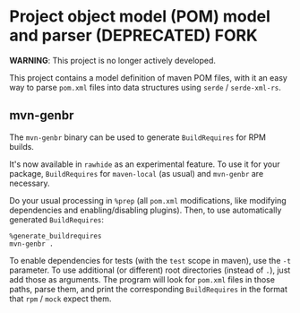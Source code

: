 # Project object model (POM) model and parser (DEPRECATED) **FORK**

**WARNING**: This project is no longer actively developed.

This project contains a model definition of maven POM files, with it an easy way
to parse `pom.xml` files into data structures using `serde` / `serde-xml-rs`.

## mvn-genbr

The `mvn-genbr` binary can be used to generate `BuildRequires` for RPM builds.

It's now available in `rawhide` as an experimental feature. To use it for your
package, `BuildRequires` for `maven-local` (as usual) and `mvn-genbr` are
necessary. 

Do your usual processing in `%prep` (all `pom.xml` modifications, like modifying
dependencies and enabling/disabling plugins). Then, to use automatically generated
`BuildRequires`:

```
%generate_buildrequires
mvn-genbr .
```

To enable dependencies for tests (with the `test` scope in maven), use the `-t`
parameter. To use additional (or different) root directories (instead of `.`),
just add those as arguments. The program will look for `pom.xml` files in those
paths, parse them, and print the corresponding `BuildRequires` in the format
that `rpm` / `mock` expect them.

